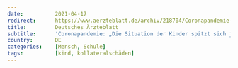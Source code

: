 ```yaml
---
date:          2021-04-17
redirect:      https://www.aerzteblatt.de/archiv/218704/Coronapandemie-Die-Situation-der-Kinder-spitzt-sich-jetzt-dramatisch-zu
title:         Deutsches Ärzteblatt
subtitle:      'Coronapandemie: „Die Situation der Kinder spitzt sich jetzt dramatisch zu“'
country:       DE
categories:    [Mensch, Schule]
tags:          [kind, kollateralschäden]
---
```

